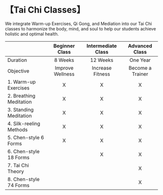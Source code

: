 # 【Tai Chi Classes】

We integrate Warm-up Exercises, Qi Gong, and Mediation into our Tai Chi classes to harmonize the body, mind, and soul to help our students achieve holistic and optimal health.


|               |  Beginner Class  | Intermediate Class | Advanced Class |
|------------------|:--------------:|:-----------:|:-----------:|
|   Duration              | 8 Weeks       |  12 Weeks     |  One Year      |
|  Objective  |  Improve Wellness| Increase Fitness | Become a Trainer|
| 1. Warm-up Exercises         |         X    |    X      | X |
| 2. Breathing Meditation         |           X  |    X      | X |
| 3. Standing Meditation         |         X    |    X      | X  |
| 4. Silk-reeling Methods        |          X   |    X      | X |
| 5. Chen-style 6 Forms        |        X      |     X     | X  |
| 6. Chen-style 18 Forms        |              |     X     | X |
| 7. Tai Chi Theory           |              |           | X  |
| 8. Chen-style 74 Forms       |              |           | X |

